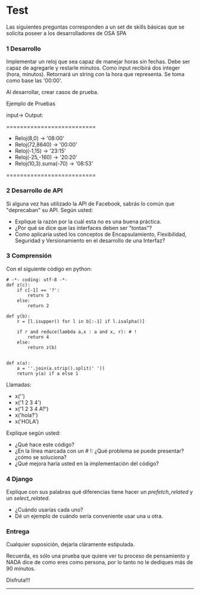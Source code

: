 # Test #

Las siguientes preguntas corresponden a un set de skills básicas que se solicita poseer a los desarrolladores de OSA SPA 

### 1 Desarrollo ###

Implementar un reloj que sea capaz de manejar horas sin fechas. Debe ser capaz de agregarle y restarle minutos.
Como input recibirá dos integer (hora, minutos). Retornará un string con la hora que representa. Se toma como base las '00:00'.

Al desarrollar, crear casos de prueba.

Ejemplo de Pruebas

input-> Output:

==========================

 * Reloj(8,0) -> '08:00'
 * Reloj(72,8640) -> '00:00'
 * Reloj(-1,15) -> '23:15'
 * Reloj(-25,-160) -> '20:20'
 * Reloj(10,3).suma(-70) -> '08:53'

==========================



### 2 Desarrollo de API ###
Si alguna vez has utilizado la API de Facebook, sabrás lo común que "deprecaban" su API. Según usted:

* Explique la razón por la cuál esta no es una buena práctica.
* ¿Por qué se dice que las interfaces deben ser "tontas"?
* Como aplicaria usted los conceptos de Encapsulamiento, Flexibilidad, Seguridad y Versionamiento en el desarrollo de una Interfaz?




### 3 Comprensión ###

Con el siguiente código en python:


    # -*- coding: utf-8 -*-
    def z(c):
        if c[-1] == '?':
    	    return 3
    	else:
    	    return 2
    
    def y(b):
        r = [l.isupper() for l in b[:-1] if l.isalpha()]
    
        if r and reduce(lambda a,x : a and x, r): # !
            return 4
        else:
            return z(b)
    
    
    def x(a):
        a = ''.join(a.strip().split(' '))
        return y(a) if a else 1


Llamadas:

* x('')
* x('1 2 3 4')
* x('1 2 3 4 A?')
* x('hola?')
* x('HOLA')


Explique según usted:

* ¿Qué hace este código?
* ¿En la lí­nea marcada con un # !: ¿Qué problema se puede presentar? ¿cómo se soluciona?
* ¿Qué mejora harí­a usted en la implementación del código?

### 4 Django ###

Explique con sus palabras qué diferencias tiene hacer un _prefetch_related_ y un _select_related_.

* ¿Cuándo usarías cada uno?
* Dé un ejemplo de cuándo sería conveniente usar una u otra.


### Entrega ###

Cualquier suposición, dejarla cláramente estipulada.

Recuerda, es sólo una prueba que quiere ver tu proceso de pensamiento y NADA dice de como eres como persona, por lo tanto no le dediques más de 90 minutos.  

Disfruta!!!


-----------------------------------